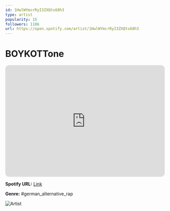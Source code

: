 ```yaml
---
id: 1HwlWYmcrRyI3ZXQts68h3
type: artist
popularity: 15
followers: 1186
url: https://open.spotify.com/artist/1HwlWYmcrRyI3ZXQts68h3
---
```

# BOYKOTTone

<iframe style="border-radius:12px" src="https://open.spotify.com/embed/artist/1HwlWYmcrRyI3ZXQts68h3" width="100%" height="352" frameBorder="0" allowfullscreen="" allow="autoplay; clipboard-write; encrypted-media; fullscreen; picture-in-picture" loading="lazy"></iframe>

**Spotify URL:** [Link](https://open.spotify.com/artist/1HwlWYmcrRyI3ZXQts68h3)

**Genre:**  #german_alternative_rap

![Artist](https://i.scdn.co/image/ab6761610000e5eb8fc64542c7fd9ba2e9ba3711)
